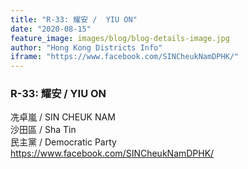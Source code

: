 ```yaml
---
title: "R-33: 耀安 /  YIU ON"
date: "2020-08-15"
feature_image: images/blog/blog-details-image.jpg
author: "Hong Kong Districts Info"
iframe: "https://www.facebook.com/SINCheukNamDPHK/"
---
```


### R-33: 耀安 /  YIU ON  
冼卓嵐 /  SIN CHEUK NAM  
沙田區 / Sha Tin  
民主黨 /  Democratic Party  
https://www.facebook.com/SINCheukNamDPHK/
